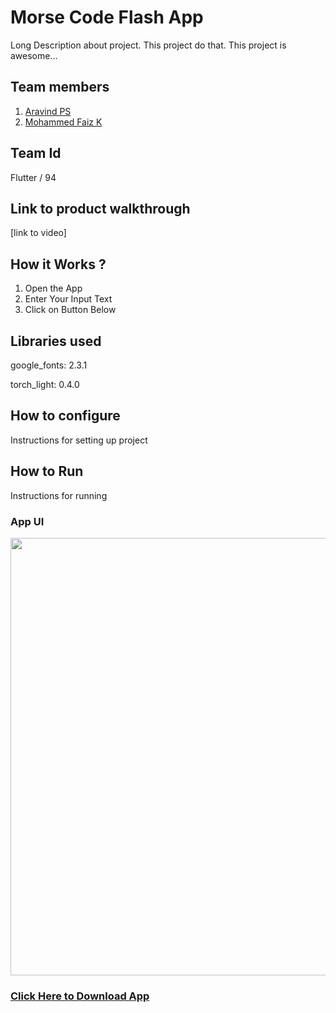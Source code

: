 # Morse Code Flash App
Long Description about project. This project do that. This project is awesome...

## Team members
1. [Aravind PS](https://github.com/Arvi2k)
2. [Mohammed Faiz K](https://github.com/Faiz-wdr)

## Team Id
Flutter / 94

## Link to product walkthrough
[link to video]

## How it Works ?
1. Open the App
2. Enter Your Input Text
3. Click on Button Below

## Libraries used
google_fonts: 2.3.1

torch_light: 0.4.0

## How to configure
Instructions for setting up project

## How to Run
Instructions for running



### App UI
<img src="https://user-images.githubusercontent.com/66381995/156402039-0438d722-3b50-42c8-915a-8382db03980e.png" width= "700" height = "700" />

### [Click Here to Download App](http://bit.ly/3K5Zwme)
